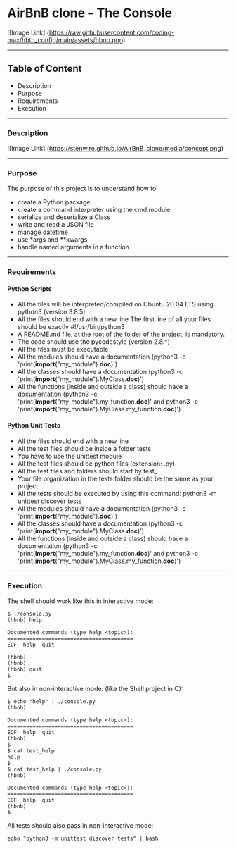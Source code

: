 # AirBnB clone - The Console

![Image Link] (<https://raw.githubusercontent.com/coding-max/hbtn_config/main/assets/hbnb.png>)

---

## Table of Content

* Description
* Purpose
* Requirements
* Execution

---

### Description

![Image Link] (<https://stenwire.github.io/AirBnB_clone/media/concept.png>)

---

### Purpose

The purpose of this project is to understand how to:

* create a Python package
* create a command interpreter using the cmd module
* serialize and deserialize a Class
* write and read a JSON file
* manage datetime
* use *args and **kwargs
* handle named arguments in a function

---

### Requirements

#### Python Scripts

* All the files will be interpreted/compiled on Ubuntu 20.04 LTS using python3 (version 3.8.5)
* All the files should end with a new line
The first line of all your files should be exactly #!/usr/bin/python3
* A README.md file, at the root of the folder of the project, is mandatory.
* The code should use the pycodestyle (version 2.8.*)
* All the files must be executable
* All the modules should have a documentation (python3 -c 'print(__import__("my_module").__doc__)')
* All the classes should have a documentation (python3 -c 'print(__import__("my_module").MyClass.__doc__)')
* All the functions (inside and outside a class) should have a documentation (python3 -c 'print(__import__("my_module").my_function.__doc__)' and python3 -c 'print(__import__("my_module").MyClass.my_function.__doc__)')

#### Python Unit Tests

* All the files should end with a new line
* All the test files should be inside a folder tests
* You have to use the unittest module
* All the test files should be python files (extension: .py)
* All the test files and folders should start by test_
* Your file organization in the tests folder should be the same as your project
* All the tests should be executed by using this command: python3 -m unittest discover tests
* All the modules should have a documentation (python3 -c 'print(__import__("my_module").__doc__)')
* All the classes should have a documentation (python3 -c 'print(__import__("my_module").MyClass.__doc__)')
* All the functions (inside and outside a class) should have a documentation (python3 -c 'print(__import__("my_module").my_function.__doc__)' and python3 -c 'print(__import__("my_module").MyClass.my_function.__doc__)')

---

### Execution

The shell should work like this in interactive mode:

```Terminal
$ ./console.py
(hbnb) help

Documented commands (type help <topic>):
========================================
EOF  help  quit

(hbnb)
(hbnb)
(hbnb) quit
$
```

But also in non-interactive mode: (like the Shell project in C):

```Terminal
$ echo "help" | ./console.py
(hbnb)

Documented commands (type help <topic>):
========================================
EOF  help  quit
(hbnb)
$
$ cat test_help
help
$
$ cat test_help | ./console.py
(hbnb)

Documented commands (type help <topic>):
========================================
EOF  help  quit
(hbnb)
$
```

All tests should also pass in non-interactive mode:

```Terminals
echo "python3 -m unittest discover tests" | bash
```
